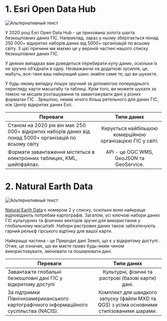 # 1. Esri Open Data Hub #

![Альтернативный текст](https://gisgeography.com/wp-content/uploads/2014/08/esri-arcgis-open-data-678x257.png)

У 2020 році Esri Open Data Hub - це прихована золота шахта безкоштовних даних ГІС. Наприклад, зараз у ньому зберігається понад 250 000+ відкритих наборів даних від 5000+ організацій по всьому світу. З цієї причини ми маємо це у верхній частині нашого списку безкоштовних даних ГІС.

У деяких випадках вам доведеться перебирати купу даних, оскільки їх не зручно об’єднати в одну. Незважаючи на додаткові зусилля, це, мабуть, все-таки ваш найкращий шанс знайти саме те, що ви шукаєте.

У будь-якому випадку пошук зручний за допомогою попереднього перегляду карти масштабу та таблиці. Крім того, ви можете шукати за темою чи місцем розташування та завантажувати дані у різних форматах ГІС . Зрештою, немає нічого більш ретельного для даних ГІС, ніж Центр відкритих даних Esri.


| Переваги      | Типи даних         |
| ------------- |:------------------:|
| Станом на 2020 рік він має 250 000+ відкритих наборів даних від понад 5000+ організацій по всьому світу    | Керується найбільшою комерційною організацією ГІС у світі.   |
| Формати завантаження містяться в електронних таблицях, KML, шейпфайлах.    | API - це OGC WMS, GeoJSON та GeoService. |

# 2. Natural Earth Data #

![Альтернативный текст](https://gisgeography.com/wp-content/uploads/2014/08/Natural-Earth-website-data-678x226.png)

[Natural Earth Data](http://www.naturalearthdata.com/downloads/) є номером 2 у списку, оскільки вони найкраще відповідають потребам картографів. Загалом, усі ключові набори даних ГІС культурних та фізичних векторів зручні для використання у глобальному масштабі. Набори растрових даних також забезпечують гарний рельєф гірського відтінку для вашої карти.

Найкраща частина - це Природні дані Землі, що є у відкритому доступі . Отже, це означає, що ви маєте право будь-яким чином використовувати, змінювати та поширювати дані.

| Переваги      | Типи даних         |
| ------------- |:------------------:|
|Завантажте глобальні безкоштовні дані ГІС у відкритому доступі |  Культурні, фізичні та растрові (базові карти) дані. |
|За підтримки Північноамериканського картографічного інформаційного суспільства (NACIS).| Комплект для швидкого запуску (файли MXD та QGS) з усіма основними стилізованими шарами.|
